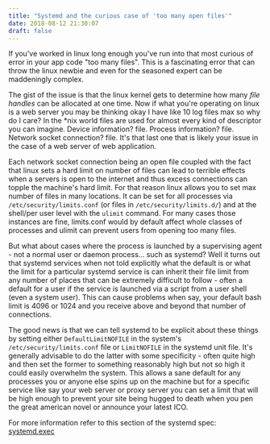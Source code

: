 ```yaml
---
title: "Systemd and the curious case of 'too many open files'" 
date: 2018-08-12 21:30:07
draft: false
---
```


If you've worked in linux long enough you've run into that most curious of error in your app code "too many files". This is a fascinating error that can throw the linux newbie and even for the seasoned expert can be maddeningly complex. 

The gist of the issue is that the linux kernel gets to determine how many _file handles_ can be allocated at one time. Now if what you're operating on linux is a web server you may be thinking okay I have like 10 log files max so why do I care? In the *nix world files are used for almost every kind of descriptor you can imagine. Device information? file. Process information? file. Network socket connection? file. It's that last one that is likely your issue in the case of a web server of web application.

Each network socket connection being an open file coupled with the fact that linux sets a hard limit on number of files can lead to terrible effects when a servers is open to the internet and thus excess connections can topple the machine's hard limit. For that reason linux allows you to set max number of files in many locations. It can be set for all processes via `/etc/security/limits.conf` (or files in `/etc/security/limits.d/`) and at the shell/per user level with the `ulimit` command. For many cases those instances are fine, limits.conf would by default affect whole classes of processes and ulimit can prevent users from opening too many files.

But what about cases where the process is launched by a supervising agent - not a normal user or daemon process... such as systemd? Well it turns out that systemd services when not told explicitly what the default is or what the limit for a particular systemd service is can inherit their file limit from any number of places that can be extremely difficult to follow - often a default for a user if the service is launched via a script from a user shell (even a system user). This can cause problems when say, your default bash limit is 4096 or 1024 and you receive above and beyond that number of connections.

The good news is that we can tell systemd to be explicit about these things by setting either `DefaultLimitNOFILE` in the system's `/etc/security/limits.conf` file or `LimitNOFILE` in the systemd unit file. It's generally advisable to do the latter with some specificity - often quite high and then set the former to something reasonably high but not so high it could easily overwhelm the system. This allows a sane default for any processes you or anyone else spins up on the machine but for a specific service like say your web server or proxy server you can set a limit that will be high enough to prevent your site being hugged to death when you pen the great american novel or announce your latest ICO.

For more information refer to this section of the systemd spec: [systemd.exec](https://www.freedesktop.org/software/systemd/man/systemd.exec.html#Process%20Properties)